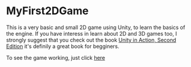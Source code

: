 # MyFirst2DGame
This is a very basic and small 2D game using Unity, to learn the basics of the engine.
If you have interess in learn about 2D and 3D games too, I strongly suggest that you check out the book [Unity in Action, Second Edition](https://www.manning.com/books/unity-in-action-second-edition) it's definily a great book for begginers.

To see the game working, just click [here](https://felipduarte.github.io/MyFirst2DGame/index.html)
